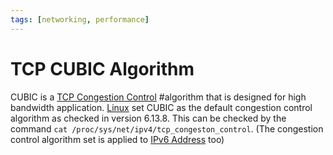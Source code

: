 ```yaml
---
tags: [networking, performance]
---
```


# TCP CUBIC Algorithm

CUBIC is a [TCP Congestion Control](202503182241.md) #algorithm that is
designed for high bandwidth application. [Linux](202204081225.md) set CUBIC as
the default congestion control algorithm as checked in version 6.13.8. This can
be checked by the command `cat /proc/sys/net/ipv4/tcp_congeston_control`. (The
congestion control algorithm set is applied to [IPv6 Address](202206281129.md)
too)
